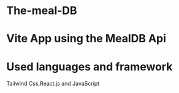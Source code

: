 # The-meal-DB
# Vite App using the MealDB Api
# Used languages and framework
Tailwind Css,React.js and JavaScript
